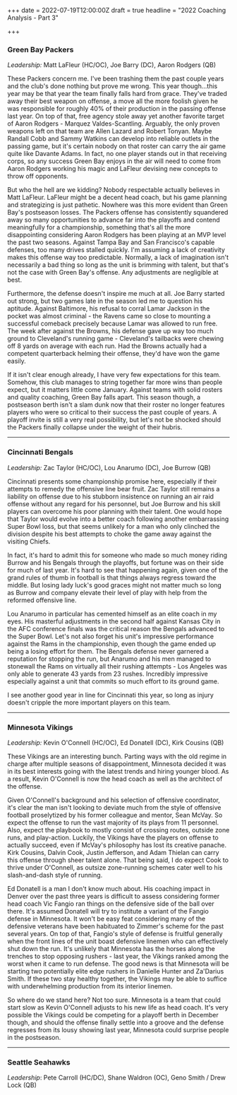 +++
date = 2022-07-19T12:00:00Z
draft = true
headline = "2022 Coaching Analysis - Part 3"

+++
### Green Bay Packers

_Leadership:_ Matt LaFleur (HC/OC), Joe Barry (DC), Aaron Rodgers (QB)

These Packers concern me. I've been trashing them the past couple years and the club's done nothing but prove me wrong. This year though...this year may be that year the team finally falls hard from grace. They've traded away their best weapon on offense, a move all the more foolish given he was responsible for roughly 40% of their production in the passing offense last year. On top of that, free agency stole away yet another favorite target of Aaron Rodgers - Marquez Valdes-Scantling. Arguably, the only proven weapons left on that team are Allen Lazard and Robert Tonyan. Maybe Randall Cobb and Sammy Watkins can develop into reliable outlets in the passing game, but it's certain nobody on that roster can carry the air game quite like Davante Adams. In fact, no one player stands out in that receiving corps, so any success Green Bay enjoys in the air will need to come from Aaron Rodgers working his magic and LaFleur devising new concepts to throw off opponents.

But who the hell are we kidding? Nobody respectable actually believes in Matt LaFleur. LaFleur might be a decent head coach, but his game planning and strategizing is just pathetic. Nowhere was this more evident than Green Bay's postseason losses. The Packers offense has consistently squandered away so many opportunities to advance far into the playoffs and contend meaningfully for a championship, something that's all the more disappointing considering Aaron Rodgers has been playing at an MVP level the past two seasons. Against Tampa Bay and San Francisco's capable defenses, too many drives stalled quickly. I'm assuming a lack of creativity makes this offense way too predictable. Normally, a lack of imagination isn't necessarily a bad thing so long as the unit is brimming with talent, but that's not the case with Green Bay's offense. Any adjustments are negligible at best.

Furthermore, the defense doesn't inspire me much at all. Joe Barry started out strong, but two games late in the season led me to question his aptitude. Against Baltimore, his refusal to corral Lamar Jackson in the pocket was almost criminal - the Ravens came so close to mounting a successful comeback precisely because Lamar was allowed to run free. The week after against the Browns, his defense gave up way too much ground to Cleveland's running game -  Cleveland's tailbacks were chewing off 8 yards on average with each run. Had the Browns actually had a competent quarterback helming their offense, they'd have won the game easily.

If it isn't clear enough already, I have very few expectations for this team. Somehow, this club manages to string together far more wins than people expect, but it matters little come January. Against teams with solid rosters and quality coaching, Green Bay falls apart. This season though, a postseason berth isn't a slam dunk now that their roster no longer features players who were so critical to their success the past couple of years. A playoff invite is still a very real possibility, but let's not be shocked should the Packers finally collapse under the weight of their hubris.

***

### Cincinnati Bengals

_Leadership:_ Zac Taylor (HC/OC), Lou Anarumo (DC), Joe Burrow (QB)

Cincinnati presents some championship promise here, especially if their attempts to remedy the offensive line bear fruit. Zac Taylor still remains a liability on offense due to his stubborn insistence on running an air raid offense without any regard for his personnel, but Joe Burrow and his skill players can overcome his poor planning with their talent. One would hope that Taylor would evolve into a better coach following another embarrassing Super Bowl loss, but that seems unlikely for a man who only clinched the division despite his best attempts to choke the game away against the visiting Chiefs.

In fact, it's hard to admit this for someone who made so much money riding Burrow and his Bengals through the playoffs, but fortune was on their side for much of last year. It's hard to see that happening again, given one of the grand rules of thumb in football is that things always regress toward the middle. But losing lady luck's good graces might not matter much so long as Burrow and company elevate their level of play with help from the reformed offensive line.

Lou Anarumo in particular has cemented himself as an elite coach in my eyes. His masterful adjustments in the second half against Kansas City in the AFC conference finals was the critical reason the Bengals advanced to the Super Bowl. Let's not also forget his unit's impressive performance against the Rams in the championship, even though the game ended up being a losing effort for them. The Bengals defense never garnered a reputation for stopping the run, but Anarumo and his men managed to stonewall the Rams on virtually all their rushing attempts - Los Angeles was only able to generate 43 yards from 23 rushes. Incredibly impressive especially against a unit that commits so much effort to its ground game.

I see another good year in line for Cincinnati this year, so long as injury doesn't cripple the more important players on this team.

***

### Minnesota Vikings

_Leadership:_ Kevin O'Connell (HC/OC), Ed Donatell (DC), Kirk Cousins (QB)

These Vikings are an interesting bunch. Parting ways with the old regime in charge after multiple seasons of disappointment, Minnesota decided it was in its best interests going with the latest trends and hiring younger blood. As a result, Kevin O'Connell is now the head coach as well as the architect of the offense. 

Given O'Connell's background and his selection of offensive coordinator, it's clear the man isn't looking to deviate much from the style of offensive football proselytized by his former colleague and mentor, Sean McVay. So expect the offense to run the vast majority of its plays from 11 personnel. Also, expect the playbook to mostly consist of crossing routes, outside zone runs, and play-action. Luckily, the Vikings have the players on offense to actually succeed, even if McVay's philosophy has lost its creative panache. Kirk Cousins, Dalvin Cook, Justin Jefferson, and Adam Thielan can carry this offense through sheer talent alone. That being said, I do expect Cook to thrive under O'Connell, as outsize zone-running schemes cater well to his slash-and-dash style of running.

Ed Donatell is a man I don't know much about. His coaching impact in Denver over the past three years is difficult to assess considering former head coach Vic Fangio ran things on the defensive side of the ball over there. It's assumed Donatell will try to institute a variant of the Fangio defense in Minnesota. It won't be easy feat considering many of the defensive veterans have been habituated to Zimmer's scheme for the past several years. On top of that, Fangio's style of defense is fruitful generally when the front lines of the unit boast defensive linemen who can effectively shut down the run. It's unlikely that Minnesota has the horses along the trenches to stop opposing rushers - last year, the Vikings ranked among the worst when it came to run defense. The good news is that Minnesota will be starting two potentially elite edge rushers in Danielle Hunter and Za'Darius Smith. If these two stay healthy together, the Vikings may be able to suffice with underwhelming production from its interior linemen.

So where do we stand here? Not too sure. Minnesota is a team that could start slow as Kevin O'Connell adjusts to his new life as head coach. It's very possible the Vikings could be competing for a playoff berth in December though, and should the offense finally settle into a groove and the defense regresses from its lousy showing last year, Minnesota could surprise people in the postseason. 

***

### Seattle Seahawks

_Leadership_: Pete Carroll (HC/DC), Shane Waldron (OC), Geno Smith / Drew Lock (QB)